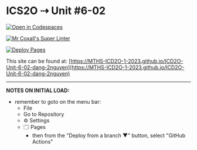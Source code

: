 # ICS2O ⇢ Unit #6-02

[![Open in Codespaces](https://classroom.github.com/assets/launch-codespace-7f7980b617ed060a017424585567c406b6ee15c891e84e1186181d67ecf80aa0.svg)](https://classroom.github.com/open-in-codespaces?assignment_repo_id=15084009)

[![Mr Coxall's Super Linter](https://github.com/MTHS-ICD2O-1-2023/ICD2O-Unit-6-02-dang-2nguyen/workflows/Mr%20Coxall's%20Super%20Linter/badge.svg)](https://github.com/MTHS-ICD2O-1-2023/ICD2O-Unit-6-02-dang-2nguyen/actions)

[![Deploy Pages](https://github.com/MTHS-ICD2O-1-2023/ICD2O-Unit-6-02-dang-2nguyen/workflows/Deploy%20Pages/badge.svg)](https://github.com/MTHS-ICD2O-1-2023/ICD2O-Unit-6-02-dang-2nguyen/actions)

This site can be found at: [https://MTHS-ICD2O-1-2023.github.io/ICD2O-Unit-6-02-dang-2nguyen](https://MTHS-ICD2O-1-2023.github.io/ICD2O-Unit-6-02-dang-2nguyen)

---

**NOTES ON INITIAL LOAD:**
- remember to goto on the menu bar:
  - File
  - Go to Repository
  - ⚙ Settings
  - 🗔 Pages
    - then from the "Deploy from a branch ▼" button, select "GitHub Actions"
